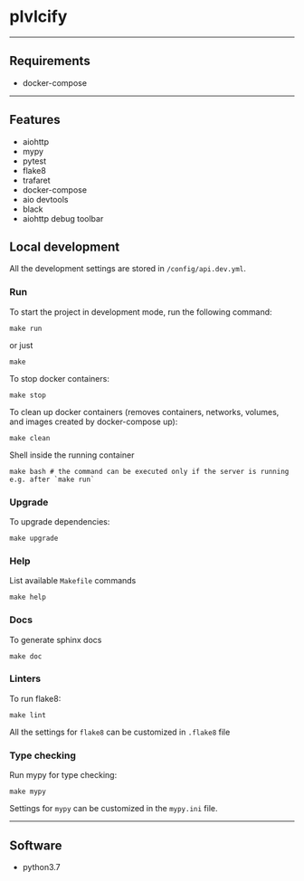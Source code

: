 # plvlcify

___

## Requirements
- docker-compose

___

## Features

- aiohttp
- mypy
- pytest
- flake8
- trafaret
- docker-compose
- aio devtools
- black
- aiohttp debug toolbar


## Local development
All the development settings are stored in `/config/api.dev.yml`.

### Run
To start the project in development mode, run the following command:

```
make run
```

or just

```
make
```

To stop docker containers:

```
make stop
```

To clean up docker containers (removes containers, networks, volumes, and images created by docker-compose up):

```
make clean
```

Shell inside the running container

```
make bash # the command can be executed only if the server is running e.g. after `make run`
```


### Upgrade
To upgrade dependencies:

```
make upgrade
```

### Help

List available `Makefile` commands
```
make help
```

### Docs

To generate sphinx docs
```
make doc
```

### Linters
To run flake8:

```
make lint
```

All the settings for `flake8` can be customized in `.flake8` file

### Type checking
Run mypy for type checking:

```
make mypy
```

Settings for `mypy` can be customized in the `mypy.ini` file.

___

## Software

- python3.7
